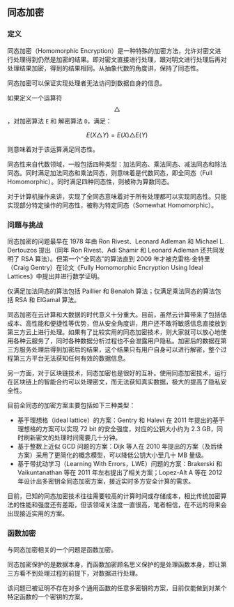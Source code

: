 ## 同态加密

### 定义

同态加密（Homomorphic Encryption）是一种特殊的加密方法，允许对密文进行处理得到仍然是加密的结果。即对密文直接进行处理，跟对明文进行处理后再对处理结果加密，得到的结果相同。从抽象代数的角度讲，保持了同态性。

同态加密可以保证实现处理者无法访问到数据自身的信息。

如果定义一个运算符 $$\triangle{}$$，对加密算法 `E` 和 解密算法 `D`，满足：

$$E(X\triangle{}Y) = E(X)\triangle{} E(Y)$$

则意味着对于该运算满足同态性。

同态性来自代数领域，一般包括四种类型：加法同态、乘法同态、减法同态和除法同态。同时满足加法同态和乘法同态，则意味着是代数同态，即全同态（Full Homomorphic）。同时满足四种同态性，则被称为算数同态。

对于计算机操作来讲，实现了全同态意味着对于所有处理都可以实现同态性。只能实现部分特定操作的同态性，被称为特定同态（Somewhat Homomorphic）。

### 问题与挑战

同态加密的问题最早在 1978 年由 Ron Rivest、Leonard Adleman 和 Michael L. Dertouzos 提出（同年 Ron Rivest、Adi Shamir 和 Leonard Adleman 还共同发明了 RSA 算法）。但第一个“全同态”的算法直到 2009 年才被克雷格·金特里（Craig Gentry）在论文《Fully Homomorphic Encryption Using Ideal Lattices》中提出并进行数学证明。

仅满足加法同态的算法包括 Paillier 和 Benaloh 算法；仅满足乘法同态的算法包括 RSA 和 ElGamal 算法。

同态加密在云计算和大数据的时代意义十分重大。目前，虽然云计算带来了包括低成本、高性能和便捷性等优势，但从安全角度讲，用户还不敢将敏感信息直接放到第三方云上进行处理。如果有了比较实用的同态加密技术，则大家就可以放心地使用各种云服务了，同时各种数据分析过程也不会泄露用户隐私。加密后的数据在第三方服务处理后得到加密后的结果，这个结果只有用户自身可以进行解密，整个过程第三方平台无法获知任何有效的数据信息。

另一方面，对于区块链技术，同态加密也是很好的互补。使用同态加密技术，运行在区块链上的智能合约可以处理密文，而无法获知真实数据，极大的提高了隐私安全性。

目前全同态的加密方案主要包括如下三种类型：

* 基于理想格（ideal lattice）的方案：Gentry 和 Halevi 在 2011 年提出的基于理想格的方案可以实现 72 bit 的安全强度，对应的公钥大小约为 2.3 GB，同时刷新密文的处理时间需要几十分钟。
* 基于整数上近似 GCD 问题的方案：Dijk 等人在 2010 年提出的方案（及后续方案）采用了更简化的概念模型，可以降低公钥大小至几十 MB 量级。
* 基于带扰动学习（Learning With Errors，LWE）问题的方案：Brakerski 和 Vaikuntanathan 等在 2011 年左右提出了相关方案；Lopez-Alt A 等在 2012 年设计出多密钥全同态加密方案，接近实时多方安全计算的需求。

目前，已知的同态加密技术往往需要较高的计算时间或存储成本，相比传统加密算法的性能和强度还有差距，但该领域关注度一直很高，笔者相信，在不远的将来会出现接近实用的方案。

### 函数加密
与同态加密相关的一个问题是函数加密。

同态加密保护的是数据本身，而函数加密顾名思义保护的是处理函数本身，即让第三方看不到处理过程的前提下，对数据进行处理。

该问题已被证明不存在对多个通用函数的任意多密钥的方案，目前仅能做到对某个特定函数的一个密钥的方案。

